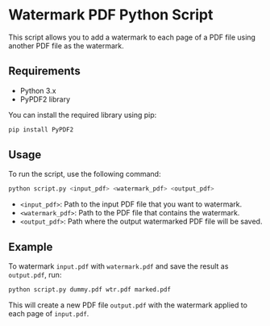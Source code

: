 # Watermark PDF Python Script

This script allows you to add a watermark to each page of a PDF file using another PDF file as the watermark.

## Requirements

- Python 3.x
- PyPDF2 library

You can install the required library using pip:

```sh
pip install PyPDF2
```

## Usage

To run the script, use the following command:

```sh
python script.py <input_pdf> <watermark_pdf> <output_pdf>
```

- `<input_pdf>`: Path to the input PDF file that you want to watermark.
- `<watermark_pdf>`: Path to the PDF file that contains the watermark.
- `<output_pdf>`: Path where the output watermarked PDF file will be saved.

## Example

To watermark `input.pdf` with `watermark.pdf` and save the result as `output.pdf`, run:

```sh
python script.py dummy.pdf wtr.pdf marked.pdf
```

This will create a new PDF file `output.pdf` with the watermark applied to each page of `input.pdf`.
